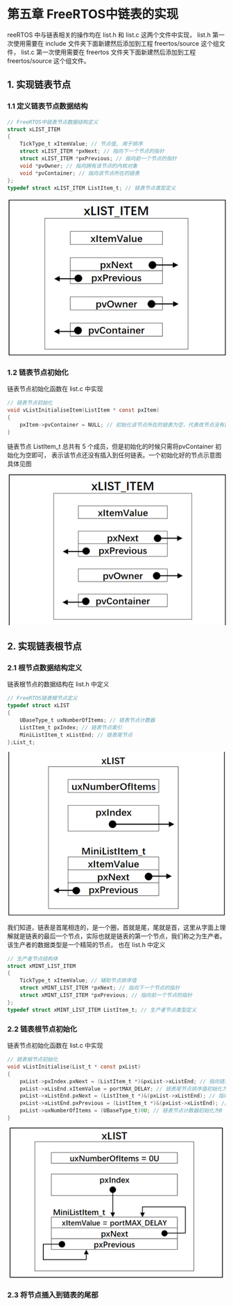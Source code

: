 # 第五章 FreeRTOS中链表的实现

reeRTOS 中与链表相关的操作均在 list.h 和 list.c 这两个文件中实现， list.h 第一次使用需要在 include 文件夹下面新建然后添加到工程 freertos/source 这个组文件， list.c 第一次使用需要在 freertos 文件夹下面新建然后添加到工程 freertos/source 这个组文件。

## 1. 实现链表节点

### 1.1 定义链表节点数据结构

```c
// FreeRTOS中链表节点数据结构定义
struct xLIST_ITEM
{
    TickType_t xItemValue; // 节点值, 用于排序
    struct xLIST_ITEM *pxNext; // 指向下一个节点的指针
    struct xLIST_ITEM *pxPrevious; // 指向前一个节点的指针
    void *pvOwner; // 指向拥有该节点的内核对象
    void *pvContainer; // 指向该节点所在的链表
};
typedef struct xLIST_ITEM ListItem_t; // 链表节点类型定义
```

![屏幕截图 2025-02-20 205050.png](https://raw.githubusercontent.com/hazy1k/My-drawing-bed/main/2025/02/20-20-50-58-屏幕截图%202025-02-20%20205050.png)

### 1.2 链表节点初始化

链表节点初始化函数在 list.c 中实现

```c
// 链表节点初始化
void vListInitialiseItem(ListItem * const pxItem)
{
    pxItem->pvContainer = NULL; // 初始化该节点所在的链表为空，代表改节点没有插入任何链表
}
```

链表节点 ListItem_t 总共有 5 个成员，但是初始化的时候只需将pvContainer 初始化为空即可， 表示该节点还没有插入到任何链表。一个初始化好的节点示意图具体见图

![屏幕截图 2025-02-20 205926.png](https://raw.githubusercontent.com/hazy1k/My-drawing-bed/main/2025/02/20-20-59-29-屏幕截图%202025-02-20%20205926.png)

## 2. 实现链表根节点

### 2.1 根节点数据结构定义

链表根节点的数据结构在 list.h 中定义

```c
// FreeRTOS链表根节点定义
typedef struct xLIST
{
    UBaseType_t uxNumberOfItems; // 链表节点计数器
    ListItem_t pxIndex; // 链表节点索引
    MiniListItem_t xListEnd; // 链表尾节点  
};List_t;
```

![屏幕截图 2025-02-20 210224.png](https://raw.githubusercontent.com/hazy1k/My-drawing-bed/main/2025/02/20-21-02-27-屏幕截图%202025-02-20%20210224.png)

我们知道，链表是首尾相连的，是一个圈，首就是尾，尾就是首，这里从字面上理解就是链表的最后一个节点，实际也就是链表的第一个节点，我们称之为生产者。该生产者的数据类型是一个精简的节点， 也在 list.h 中定义

```c
// 生产者节点结构体
struct xMINT_LIST_ITEM
{
    TickType_t xItemValue; // 辅助节点排序值
    struct xMINT_LIST_ITEM *pxNext; // 指向下一个节点的指针
    struct xMINT_LIST_ITEM *pxPrevious; // 指向前一个节点的指针
};
typedef struct xMINT_LIST_ITEM ListItem_t; // 生产者节点类型定义
```

### 2.2 链表根节点初始化

链表节点初始化函数在 list.c 中实现

```c
// 链表根节点初始化
void vListInitialise(List_t * const pxList)
{
    pxList->pxIndex.pxNext = (ListItem_t *)&pxList->xListEnd; // 指向链表尾节点
    pxList->xLisEnd.xItemValue = portMAX_DELAY; // 链表尾节点排序值初始化为最大值, 确保该节点就算链表的最后节点
    pxList->xListEnd.pxNext = (ListItem_t *)&(pxList->xListEnd); // 指向自己, 确保该节点就算链表的最后节点
    pxList->xListEnd.pxPrevious = (ListItem_t *)&(pxList->xListEnd); // 指向自己, 确保该节点就算链表的最后节点
    pxList->uxNumberOfItems = (UBaseType_t)0U; // 链表节点计数器初始化为0
}
```

![屏幕截图 2025-02-20 211051.png](https://raw.githubusercontent.com/hazy1k/My-drawing-bed/main/2025/02/20-21-10-54-屏幕截图%202025-02-20%20211051.png)

### 2.3 将节点插入到链表的尾部

```c

```
